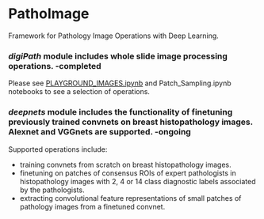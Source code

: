 # PathoImage
Framework for Pathology Image Operations with Deep Learning.

### <i>digiPath</i> module includes whole slide image processing operations. -completed
Please see <a href="https://github.com/canermercancs/Deep-Learning-for-Pathology-Image-Analysis/blob/master/PLAYGROUND_IMAGES.ipynb"> PLAYGROUND_IMAGES.ipynb</a> and Patch_Sampling.ipynb notebooks to see a selection of operations.

### <i>deepnets</i> module includes the functionality of finetuning previously trained convnets on breast histopathology images. Alexnet and VGGnets are supported. -ongoing
Supported operations include: <br>
<ul>
  <li>training convnets from scratch on breast histopathology images.</li>
  <li>finetuning on patches of consensus ROIs of expert pathologists in histopathology images with 2, 4 or 14 class diagnostic labels associated by the pathologists.</li>
  <li>extracting convolutional feature representations of small patches of pathology images from a finetuned convnet.</li>
</ul>
